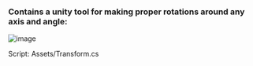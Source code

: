 ### Contains a unity tool for making proper rotations around any axis and angle:
![image](https://user-images.githubusercontent.com/8952345/177906855-3bf2fd2c-82f2-4629-873d-c69fbd6dd25a.png)

Script: Assets/Transform.cs
